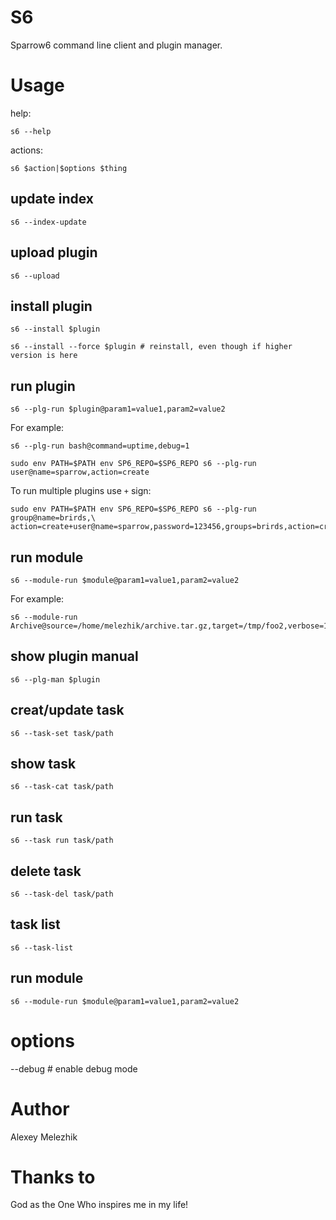 # S6

Sparrow6 command line client and plugin manager.

# Usage

help:

    s6 --help

actions:

    s6 $action|$options $thing

## update index

    s6 --index-update

## upload plugin

    s6 --upload

## install plugin

    s6 --install $plugin

    s6 --install --force $plugin # reinstall, even though if higher version is here

## run plugin

    s6 --plg-run $plugin@param1=value1,param2=value2

For example:

    s6 --plg-run bash@command=uptime,debug=1

    sudo env PATH=$PATH env SP6_REPO=$SP6_REPO s6 --plg-run user@name=sparrow,action=create

To run multiple plugins use `+` sign:

    sudo env PATH=$PATH env SP6_REPO=$SP6_REPO s6 --plg-run group@name=brirds,\
    action=create+user@name=sparrow,password=123456,groups=brirds,action=create


## run module

    s6 --module-run $module@param1=value1,param2=value2

For example:

    s6 --module-run Archive@source=/home/melezhik/archive.tar.gz,target=/tmp/foo2,verbose=1

## show plugin manual

    s6 --plg-man $plugin

## creat/update task

    s6 --task-set task/path

## show task

    s6 --task-cat task/path

## run task

    s6 --task run task/path

## delete task

    s6 --task-del task/path

## task list

    s6 --task-list

## run module

    s6 --module-run $module@param1=value1,param2=value2

# options

  --debug   # enable debug mode

# Author

Alexey Melezhik

# Thanks to

God as the One Who inspires me in my life!

